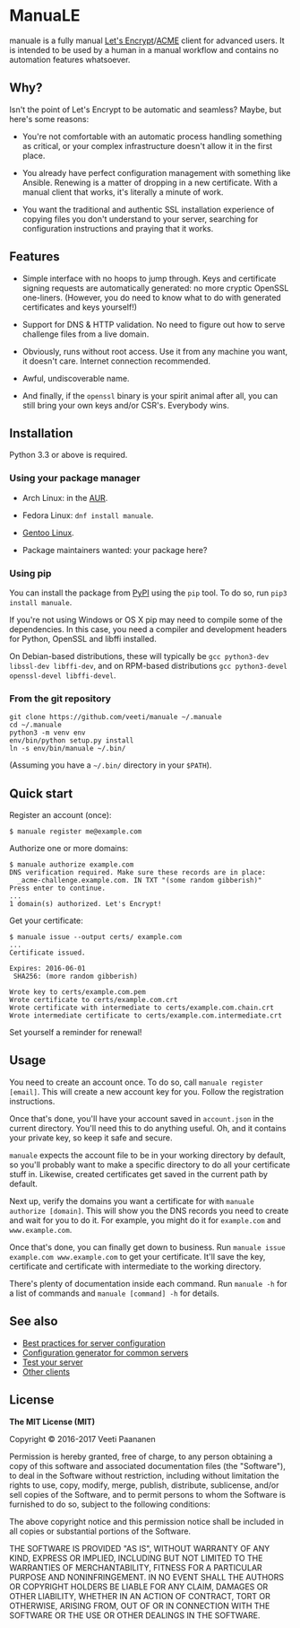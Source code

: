 # ManuaLE

manuale is a fully manual [Let's Encrypt](https://letsencrypt.org)/[ACME](https://github.com/ietf-wg-acme/acme/) client for advanced users. It is intended to be used by a human in a manual workflow and contains no automation features whatsoever.

## Why?

Isn't the point of Let's Encrypt to be automatic and seamless? Maybe, but here's some reasons:

* You're not comfortable with an automatic process handling something as critical, or your complex infrastructure doesn't allow it in the first place.

* You already have perfect configuration management with something like Ansible. Renewing is a matter of dropping in a new certificate. With a manual client that works, it's literally a minute of work.

* You want the traditional and authentic SSL installation experience of copying files you don't understand to your server, searching for configuration instructions and praying that it works.

## Features

* Simple interface with no hoops to jump through. Keys and certificate signing requests are automatically generated: no more cryptic OpenSSL one-liners. (However, you do need to know what to do with generated certificates and keys yourself!)

* Support for DNS & HTTP validation. No need to figure out how to serve challenge files from a live domain.

* Obviously, runs without root access. Use it from any machine you want, it doesn't care. Internet connection recommended.

* Awful, undiscoverable name.

* And finally, if the `openssl` binary is your spirit animal after all, you can still bring your own keys and/or CSR's. Everybody wins.

## Installation

Python 3.3 or above is required.

### Using your package manager

* Arch Linux: in the [AUR](https://aur.archlinux.org/packages/manuale).

* Fedora Linux: `dnf install manuale`.

* [Gentoo Linux](https://packages.gentoo.org/packages/app-crypt/manuale).

* Package maintainers wanted: your package here?

### Using pip

You can install the package from [PyPI](https://pypi.python.org/pypi/manuale) using the `pip` tool. To do so, run `pip3 install manuale`.

If you're not using Windows or OS X pip may need to compile some of the dependencies. In this case, you need a compiler and development headers for Python, OpenSSL and libffi installed.

On Debian-based distributions, these will typically be `gcc python3-dev libssl-dev libffi-dev`, and on RPM-based distributions `gcc python3-devel openssl-devel libffi-devel`.

### From the git repository

    git clone https://github.com/veeti/manuale ~/.manuale
    cd ~/.manuale
    python3 -m venv env
    env/bin/python setup.py install
    ln -s env/bin/manuale ~/.bin/

(Assuming you have a `~/.bin/` directory in your `$PATH`).

## Quick start

Register an account (once):

    $ manuale register me@example.com

Authorize one or more domains:

    $ manuale authorize example.com
    DNS verification required. Make sure these records are in place:
      _acme-challenge.example.com. IN TXT "(some random gibberish)"
    Press enter to continue.
    ...
    1 domain(s) authorized. Let's Encrypt!

Get your certificate:

    $ manuale issue --output certs/ example.com
    ...
    Certificate issued.

    Expires: 2016-06-01
     SHA256: (more random gibberish)

    Wrote key to certs/example.com.pem
    Wrote certificate to certs/example.com.crt
    Wrote certificate with intermediate to certs/example.com.chain.crt
    Wrote intermediate certificate to certs/example.com.intermediate.crt

Set yourself a reminder for renewal!

## Usage

You need to create an account once. To do so, call `manuale register [email]`. This will create a new account key for you. Follow the registration instructions.

Once that's done, you'll have your account saved in `account.json` in the current directory. You'll need this to do anything useful. Oh, and it contains your private key, so keep it safe and secure.

`manuale` expects the account file to be in your working directory by default, so you'll probably want to make a specific directory to do all your certificate stuff in. Likewise, created certificates get saved in the current path by default.

Next up, verify the domains you want a certificate for with `manuale authorize [domain]`. This will show you the DNS records you need to create and wait for you to do it. For example, you might do it for `example.com` and `www.example.com`.

Once that's done, you can finally get down to business. Run `manuale issue example.com www.example.com` to get your certificate. It'll save the key, certificate and certificate with intermediate to the working directory.

There's plenty of documentation inside each command. Run `manuale -h` for a list of commands and `manuale [command] -h` for details.

## See also

* [Best practices for server configuration](https://wiki.mozilla.org/Security/Server_Side_TLS)
* [Configuration generator for common servers](https://mozilla.github.io/server-side-tls/ssl-config-generator/)
* [Test your server](https://www.ssllabs.com/ssltest/)
* [Other clients](https://community.letsencrypt.org/t/list-of-client-implementations/2103)

## License

**The MIT License (MIT)**

Copyright © 2016-2017 Veeti Paananen

Permission is hereby granted, free of charge, to any person obtaining a copy of this software and associated documentation files (the "Software"), to deal in the Software without restriction, including without limitation the rights to use, copy, modify, merge, publish, distribute, sublicense, and/or sell copies of the Software, and to permit persons to whom the Software is furnished to do so, subject to the following conditions:

The above copyright notice and this permission notice shall be included in all copies or substantial portions of the Software.

THE SOFTWARE IS PROVIDED "AS IS", WITHOUT WARRANTY OF ANY KIND, EXPRESS OR IMPLIED, INCLUDING BUT NOT LIMITED TO THE WARRANTIES OF MERCHANTABILITY, FITNESS FOR A PARTICULAR PURPOSE AND NONINFRINGEMENT. IN NO EVENT SHALL THE AUTHORS OR COPYRIGHT HOLDERS BE LIABLE FOR ANY CLAIM, DAMAGES OR OTHER LIABILITY, WHETHER IN AN ACTION OF CONTRACT, TORT OR OTHERWISE, ARISING FROM, OUT OF OR IN CONNECTION WITH THE SOFTWARE OR THE USE OR OTHER DEALINGS IN THE SOFTWARE.
